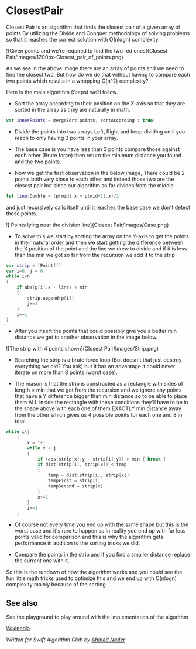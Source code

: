 # ClosestPair

Closest Pair is an algorithm that finds the closest pair of a given array of points By utilizing the Divide and Conquer methodology of solving problems so that it reaches the correct solution with O(nlogn) complexity.

![Given points and we're required to find the two red ones](Closest Pair/Images/1200px-Closest_pair_of_points.png)

As we see in the above image there are an array of points and we need to find the closest two, But how do we do that without having to compare each two points which results in a whopping O(n^2) complexity?

Here is the main algorithm (Steps) we'll follow.

- Sort the array according to their position on the X-axis so that they are sorted in the array as they are naturally in math.

```swift
var innerPoints = mergeSort(points, sortAccording : true)
```

- Divide the points into two arrays Left, Right and keep dividing until you reach to only having 3 points in your array.

- The base case is you have less than 3 points compare those against each other (Brute force) then return the minimum distance you found and the two points.

- Now we get the first observation in the below image, There could be 2 points both very close to each other and indeed those two are the closest pair but since our algorithm so far divides from the middle
 
```swift
let line:Double = (p[mid].x + p[mid+1].x)/2
```

and just recursively calls itself until it reaches the base case we don't detect those points.

![ Points lying near the division line](Closest Pair/Images/Case.png)

- To solve this we start by sorting the array on the Y-axis to get the points in their natural order and then we start getting the difference between the X position of the point and the line we drew to divide and if it is less than the min we got so far from the recursion we add it to the strip 

```swift
var strip = [Point]()   
var i=0, j = 0
while i<n
{
	if abs(p[i].x - line) < min
	{
		strip.append(p[i])
		j+=1
	}
	i+=1
}
```

- After you insert the points that could possibly give you a better min distance we get to another observation in the image below.

![The strip with 4 points shown](Closest Pair/Images/Strip.png)

- Searching the strip is a brute force loop (But doesn't that just destroy everything we did? You ask) but it has an advantage it could never iterate on more than 8 points (worst case).

- The reason is that the strip is constructed as a rectangle with sides of length = min that we got from the recursion and we ignore any points that have a Y difference bigger than min distance so to be able to place them ALL inside the rectangle with these conditions they'll have to be in the shape above with each one of them EXACTLY min distance away from the other which gives us 4 possible points for each one and 8 in total.

```swift
while i<j
    {
        x = i+1
        while x < j
        {
            if (abs(strip[x].y - strip[i].y)) > min { break }
            if dist(strip[i], strip[x]) < temp
            {
                temp = dist(strip[i], strip[x])
                tempFirst = strip[i]
                tempSecond = strip[x]
            }
            x+=1
        }
        i+=1
    }
```

- Of course not every time you end up with the same shape but this is the worst case and it's rare to happen so in reality you end up with far less points valid for comparison and this is why the algorithm gets performance in addition to the sorting tricks we did.

- Compare the points in the strip and if you find a smaller distance replace the current one with it.


So this is the rundown of how the algorithm works and you could see the fun little math tricks used to optimize this and we end up with O(nlogn) complexity mainly because of the sorting.


## See also

See the playground to play around with the implementation of the algorithm

[Wikipedia](https://en.wikipedia.org/wiki/Closest_pair_of_points_problem)

*Written for Swift Algorithm Club by [Ahmed Nader](https://github.com/ahmednader42)*
